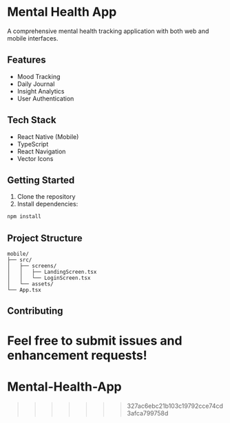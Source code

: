 # Mental Health App

A comprehensive mental health tracking application with both web and mobile interfaces.

## Features

- Mood Tracking
- Daily Journal
- Insight Analytics
- User Authentication

## Tech Stack

- React Native (Mobile)
- TypeScript
- React Navigation
- Vector Icons

## Getting Started

1. Clone the repository
2. Install dependencies:
```bash
npm install
```

## Project Structure

```
mobile/
├── src/
│   ├── screens/
│   │   ├── LandingScreen.tsx
│   │   └── LoginScreen.tsx
│   └── assets/
└── App.tsx
```

## Contributing

Feel free to submit issues and enhancement requests!
=======
# Mental-Health-App
>>>>>>> 327ac6ebc21b103c19792cce74cd3afca799758d
